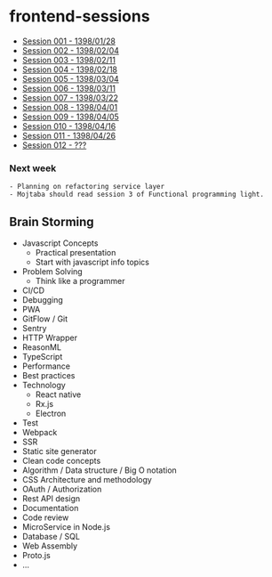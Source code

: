 # frontend-sessions

- [Session 001 - 1398/01/28](/Session-001)
- [Session 002 - 1398/02/04](/Session-002)
- [Session 003 - 1398/02/11](/Session-003)
- [Session 004 - 1398/02/18](/Session-004)
- [Session 005 - 1398/03/04](/Session-005)
- [Session 006 - 1398/03/11](/Session-006)
- [Session 007 - 1398/03/22](/Session-007)
- [Session 008 - 1398/04/01](/Session-008)
- [Session 009 - 1398/04/05](/Session-009)
- [Session 010 - 1398/04/16](/Session-010)
- [Session 011 - 1398/04/26](/Session-011)
- [Session 012 - ???](/Session-012)

### Next week
    - Planning on refactoring service layer
    - Mojtaba should read session 3 of Functional programming light.

## Brain Storming

- Javascript Concepts
    - Practical presentation
    - Start with javascript info topics
- Problem Solving
    - Think like a programmer
- CI/CD
- Debugging
- PWA
- GitFlow / Git
- Sentry
- HTTP Wrapper
- ReasonML
- TypeScript
- Performance
- Best practices
- Technology
    - React native
    - Rx.js
    - Electron
- Test
- Webpack
- SSR
- Static site generator
- Clean code concepts
- Algorithm / Data structure / Big O notation
- CSS Architecture and methodology
- OAuth / Authorization
- Rest API design
- Documentation
- Code review
- MicroService in Node.js 
- Database / SQL 
- Web Assembly
- Proto.js
- ...
